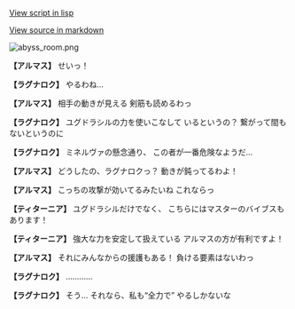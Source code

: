 [View script in lisp](../scripts/110160533.txt)

[View source in markdown](110160533.md)

![abyss_room.png](../images/backgrounds/abyss_room.png)

**【アルマス】**
せいっ！

**【ラグナロク】**
やるわね…

**【アルマス】**
相手の動きが見える
剣筋も読めるわっ

**【ラグナロク】**
ユグドラシルの力を使いこなして
いるというの？
繋がって間もないというのに

**【ラグナロク】**
ミネルヴァの懸念通り、
この者が一番危険なようだ…

**【アルマス】**
どうしたの、ラグナロクっ？
動きが鈍ってるわよ！

**【アルマス】**
こっちの攻撃が効いてるみたいね
これならっ

**【ティターニア】**
ユグドラシルだけでなく、
こちらにはマスターのバイブスも
あります！

**【ティターニア】**
強大な力を安定して扱えている
アルマスの方が有利ですよ！

**【アルマス】**
それにみんなからの援護もある！
負ける要素はないわっ

**【ラグナロク】**
…………

**【ラグナロク】**
そう…
それなら、私も“全力で”
やるしかないな